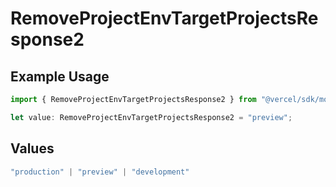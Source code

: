 # RemoveProjectEnvTargetProjectsResponse2

## Example Usage

```typescript
import { RemoveProjectEnvTargetProjectsResponse2 } from "@vercel/sdk/models/removeprojectenvop.js";

let value: RemoveProjectEnvTargetProjectsResponse2 = "preview";
```

## Values

```typescript
"production" | "preview" | "development"
```